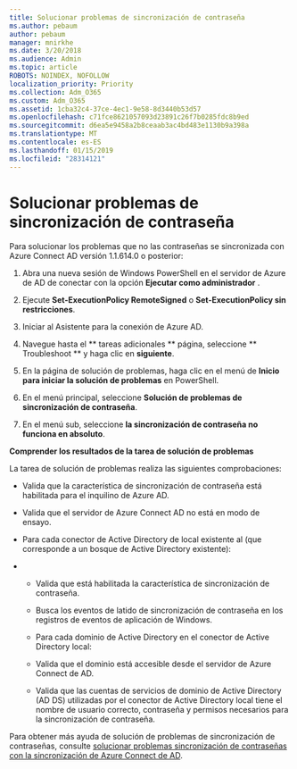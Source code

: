 ```yaml
---
title: Solucionar problemas de sincronización de contraseña
ms.author: pebaum
author: pebaum
manager: mnirkhe
ms.date: 3/20/2018
ms.audience: Admin
ms.topic: article
ROBOTS: NOINDEX, NOFOLLOW
localization_priority: Priority
ms.collection: Adm_O365
ms.custom: Adm_O365
ms.assetid: 1cba32c4-37ce-4ec1-9e58-8d3440b53d57
ms.openlocfilehash: c71fce8621057093d23891c26f7b0285fdc8b9ed
ms.sourcegitcommit: d6ea5e9458a2b8ceaab3ac4bd483e1130b9a398a
ms.translationtype: MT
ms.contentlocale: es-ES
ms.lasthandoff: 01/15/2019
ms.locfileid: "28314121"
---
```

# <a name="troubleshoot-password-synchronization"></a>Solucionar problemas de sincronización de contraseña

Para solucionar los problemas que no las contraseñas se sincronizada con Azure Connect AD versión 1.1.614.0 o posterior:
  
1. Abra una nueva sesión de Windows PowerShell en el servidor de Azure de AD de conectar con la opción **Ejecutar como administrador** . 
    
2. Ejecute **Set-ExecutionPolicy RemoteSigned** o **Set-ExecutionPolicy sin restricciones**. 
    
3. Iniciar al Asistente para la conexión de Azure AD.
    
4. Navegue hasta el ** tareas adicionales ** página, seleccione ** Troubleshoot ** y haga clic en **siguiente**. 
    
5. En la página de solución de problemas, haga clic en el menú de **Inicio para iniciar la solución de problemas** en PowerShell. 
    
6. En el menú principal, seleccione **Solución de problemas de sincronización de contraseña**. 
    
7. En el menú sub, seleccione **la sincronización de contraseña no funciona en absoluto**. 
    
 **Comprender los resultados de la tarea de solución de problemas**
  
La tarea de solución de problemas realiza las siguientes comprobaciones:
  
- Valida que la característica de sincronización de contraseña está habilitada para el inquilino de Azure AD.
    
- Valida que el servidor de Azure Connect AD no está en modo de ensayo.
    
- Para cada conector de Active Directory de local existente al (que corresponde a un bosque de Active Directory existente):
    
- 
  - Valida que está habilitada la característica de sincronización de contraseña.
    
  - Busca los eventos de latido de sincronización de contraseña en los registros de eventos de aplicación de Windows.
    
  - Para cada dominio de Active Directory en el conector de Active Directory local:
    
  - Valida que el dominio está accesible desde el servidor de Azure Connect de AD.
    
  - Valida que las cuentas de servicios de dominio de Active Directory (AD DS) utilizadas por el conector de Active Directory local tiene el nombre de usuario correcto, contraseña y permisos necesarios para la sincronización de contraseña.
    
Para obtener más ayuda de solución de problemas de sincronización de contraseñas, consulte [solucionar problemas sincronización de contraseñas con la sincronización de Azure Connect de AD](https://docs.microsoft.com/en-us/azure/active-directory/connect/active-directory-aadconnectsync-troubleshoot-password-synchronization).
  

